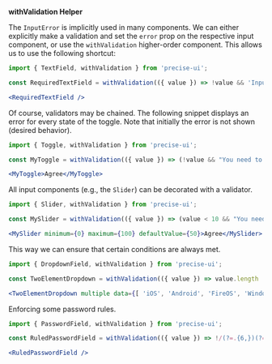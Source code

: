 **withValidation Helper**

The `InputError` is implicitly used in many components. We can either explicitly make a validation and set the `error` prop on the respective input component, or use the `withValidation` higher-order component. This allows us to use the following shortcut:

```jsx
import { TextField, withValidation } from 'precise-ui';

const RequiredTextField = withValidation(({ value }) => !value && 'Input is required')(TextField);

<RequiredTextField />
```

Of course, validators may be chained. The following snippet displays an error for every state of the toggle. Note that initially the error is not shown (desired behavior).

```jsx
import { Toggle, withValidation } from 'precise-ui';

const MyToggle = withValidation(({ value }) => (!value && "You need to agree") || (value && "You agreed"))(Toggle);

<MyToggle>Agree</MyToggle>
```

All input components (e.g., the `Slider`) can be decorated with a validator.

```jsx
import { Slider, withValidation } from 'precise-ui';

const MySlider = withValidation(({ value }) => (value < 10 && "You need to have at least 10") || (value > 90 && "You need to have at most 90"))(Slider);

<MySlider minimum={0} maximum={100} defaultValue={50}>Agree</MySlider>
```

This way we can ensure that certain conditions are always met.

```jsx
import { DropdownField, withValidation } from 'precise-ui';

const TwoElementDropdown = withValidation(({ value }) => value.length !== 2 && 'You need to choose two')(DropdownField);

<TwoElementDropdown multiple data={[ 'iOS', 'Android', 'FireOS', 'Windows Phone', 'Firefox OS' ]} />
```

Enforcing some password rules.

```jsx
import { PasswordField, withValidation } from 'precise-ui';

const RuledPasswordField = withValidation(({ value }) => !/(?=.{6,})(?=.*?[A-Z]).*?[a-z].*/.test(value) && 'You need at least 6 characters, one upper case and a lower case.')(PasswordField);

<RuledPasswordField />
```
